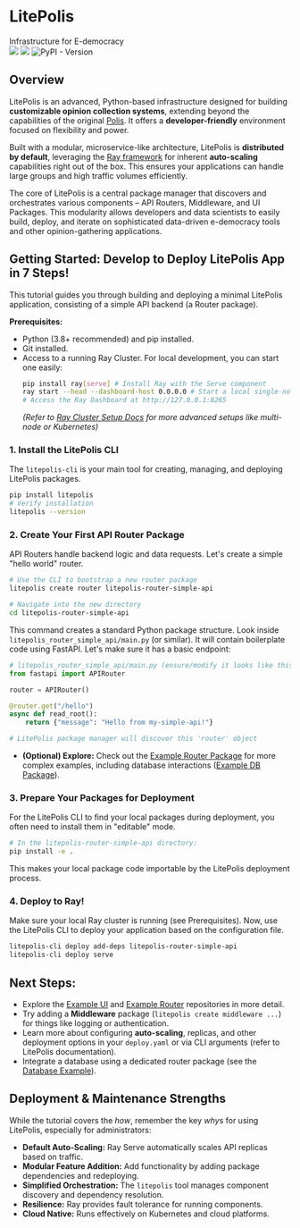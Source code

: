 # LitePolis
Infrastructure for E-democracy  
![](https://img.shields.io/badge/status-alpha_test-orange) ![](https://img.shields.io/badge/release-developer_facing-yellow) ![PyPI - Version](https://img.shields.io/pypi/v/litepolis)

## Overview

LitePolis is an advanced, Python-based infrastructure designed for building **customizable opinion collection systems**, extending beyond the capabilities of the original [Polis](https://github.com/compdemocracy/polis). It offers a **developer-friendly** environment focused on flexibility and power.

Built with a modular, microservice-like architecture, LitePolis is **distributed by default**, leveraging the [Ray framework](https://www.ray.io/) for inherent **auto-scaling** capabilities right out of the box. This ensures your applications can handle large groups and high traffic volumes efficiently.

The core of LitePolis is a central package manager that discovers and orchestrates various components – API Routers, Middleware, and UI Packages. This modularity allows developers and data scientists to easily build, deploy, and iterate on sophisticated data-driven e-democracy tools and other opinion-gathering applications.

## Getting Started: Develop to Deploy LitePolis App in 7 Steps\!

This tutorial guides you through building and deploying a minimal LitePolis application, consisting of a simple API backend (a Router package).

**Prerequisites:**

  * Python (3.8+ recommended) and pip installed.
  * Git installed.
  * Access to a running Ray Cluster. For local development, you can start one easily:
    ```bash
    pip install ray[serve] # Install Ray with the Serve component
    ray start --head --dashboard-host 0.0.0.0 # Start a local single-node cluster
    # Access the Ray Dashboard at http://127.0.0.1:8265
    ```
    *(Refer to [Ray Cluster Setup Docs](https://docs.ray.io/en/latest/cluster/getting-started.html) for more advanced setups like multi-node or Kubernetes)*

### 1. Install the LitePolis CLI

The `litepolis-cli` is your main tool for creating, managing, and deploying LitePolis packages.

```bash
pip install litepolis
# Verify installation
litepolis --version
```

### 2. Create Your First API Router Package

API Routers handle backend logic and data requests. Let's create a simple "hello world" router.

```bash
# Use the CLI to bootstrap a new router package
litepolis create router litepolis-router-simple-api

# Navigate into the new directory
cd litepolis-router-simple-api
```

This command creates a standard Python package structure. Look inside `litepolis_router_simple_api/main.py` (or similar). It will contain boilerplate code using FastAPI. Let's make sure it has a basic endpoint:

```python
# litepolis_router_simple_api/main.py (ensure/modify it looks like this)
from fastapi import APIRouter

router = APIRouter()

@router.get("/hello")
async def read_root():
    return {"message": "Hello from my-simple-api!"}

# LitePolis package manager will discover this 'router' object
```

  * **(Optional) Explore:** Check out the [Example Router Package](https://github.com/NewJerseyStyle/LitePolis-router-example) for more complex examples, including database interactions ([Example DB Package](https://github.com/NewJerseyStyle/LitePolis-database-example)).

### 3. Prepare Your Packages for Deployment

For the LitePolis CLI to find your local packages during deployment, you often need to install them in "editable" mode.

```bash
# In the litepolis-router-simple-api directory:
pip install -e .
```

This makes your local package code importable by the LitePolis deployment process.

### 4. Deploy to Ray\!

Make sure your local Ray cluster is running (see Prerequisites). Now, use the LitePolis CLI to deploy your application based on the configuration file.

```bash
litepolis-cli deploy add-deps litepolis-router-simple-api
litepolis-cli deploy serve
```

## Next Steps:

  * Explore the [Example UI](https://github.com/NewJerseyStyle/LitePolis-ui-example) and [Example Router](https://github.com/NewJerseyStyle/LitePolis-router-example) repositories in more detail.
  * Try adding a **Middleware** package (`litepolis create middleware ...`) for things like logging or authentication.
  * Learn more about configuring **auto-scaling**, replicas, and other deployment options in your `deploy.yaml` or via CLI arguments (refer to LitePolis documentation).
  * Integrate a database using a dedicated router package (see the [Database Example](https://github.com/NewJerseyStyle/LitePolis-database-example)).

## Deployment & Maintenance Strengths

While the tutorial covers the *how*, remember the key *why*s for using LitePolis, especially for administrators:

  * **Default Auto-Scaling:** Ray Serve automatically scales API replicas based on traffic.
  * **Modular Feature Addition:** Add functionality by adding package dependencies and redeploying.
  * **Simplified Orchestration:** The `litepolis` tool manages component discovery and dependency resolution.
  * **Resilience:** Ray provides fault tolerance for running components.
  * **Cloud Native:** Runs effectively on Kubernetes and cloud platforms.